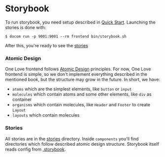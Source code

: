 Storybook
=========
To run storybook, you need setup described in [Quick Start](https://github.com/one-love/one-love/blob/master/doc/quick-start.md).
Launching the stories is done with:
```
$ docom run -p 9001:9001 --rm frontend bin/storybook.sh
```
After this, you're ready to see the [stories](http://localhost:9001)

### Atomic Design
One Love frontend follows [Atomic Design](https://github.com/bradfrost/atomic-design) principles. For now, One Love frontend is 
simple, so we don't implement everything described in the mentioned book, but the structure may grow in the future. In short, we 
have:
* `atoms` which are the simplest elements, like `button` or `input`
* `molecules` which contain atoms and some other elements, like `div` as container
* `organisms` which contain molecules, like `Header` and `Footer` to create `Layout`
* `layouts` which contain molecules

### Stories
All stories are in the [stories](stories) directory. Inside `components` you'll find directories which follow described 
atomic design structure. Storybook itself reads config from [.storybook](.storybook).
